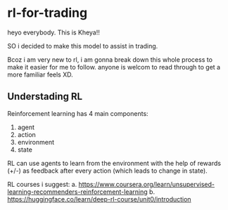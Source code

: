 # rl-for-trading

heyo everybody. This is Kheya!!

SO i decided to make this model to assist in trading.

Bcoz i am very new to rl, i am gonna break down this whole process to make it easier for me to follow.
anyone is welcom to read through to get a more familiar feels XD. 

## Understading RL
Reinforcement learning has 4 main components:
1. agent
2. action
3. environment
4. state

RL can use agents to learn from the environment with the help of rewards (+/-) as feedback after every action (which leads to change in state).

RL courses i suggest:
a. https://www.coursera.org/learn/unsupervised-learning-recommenders-reinforcement-learning
b. https://huggingface.co/learn/deep-rl-course/unit0/introduction